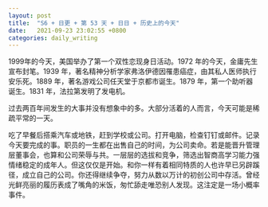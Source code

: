 ```yaml
---
layout: post
title:  "S6 + 日更 + 第 53 天 + 日日 + 历史上的今天"
date:   2021-09-23 23:02:55 +0800
categories: daily_writing
---
```


1999年的今天，美国举办了第一个双性恋现身日活动。1972 年的今天，金庸先生宣布封笔。1939 年，著名精神分析学家弗洛伊德因罹患癌症，由其私人医师执行安乐死。1889 年，著名游戏公司任天堂于京都市诞生。1879 年，第一个助听器诞生。1831 年，法拉第发明了发电机。

过去两百年间发生的大事并没有想象中的多。大部分活着的人而言，今天可能是稀疏平常的一天。

吃了早餐后搭乘汽车或地铁，赶到学校或公司。打开电脑，检查钉钉或邮件。记录今天要完成的事。职员的一生都在出售自己的时间，为公司卖命。若是能晋升管理层董事会，也算和公司荣辱与共。一层层的选拔和竞争，筛选出智商高学习能力强情绪稳定的成年人。但这仅仅是开始。和你一样有着相同特质的人也许早已另辟蹊径，成立自己的公司。你还得继续争夺，努力从数以万计的初创公司中存活。曾经光鲜亮丽的履历表成了嘴角的米饭，匆忙舔走唯恐别人发现。这注定是一场小概率事件。
